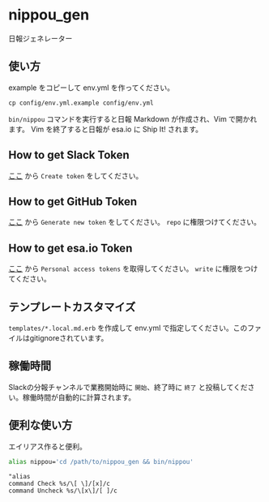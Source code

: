 # nippou_gen
日報ジェネレーター

## 使い方

example をコピーして env.yml を作ってください。
```
cp config/env.yml.example config/env.yml
```

`bin/nippou` コマンドを実行すると日報 Markdown が作成され、Vim で開かれます。 Vim を終了すると日報が esa.io に Ship It! されます。

## How to get Slack Token

[ここ](https://api.slack.com/custom-integrations/legacy-tokens) から `Create token` をしてください。

## How to get GitHub Token

[ここ](https://github.com/settings/tokens) から `Generate new token` をしてください。 `repo` に権限つけてください。

## How to get esa.io Token

[ここ](https://staruptechnology.esa.io/user/applications) から `Personal access tokens` を取得してください。 `write` に権限をつけてください。

## テンプレートカスタマイズ

`templates/*.local.md.erb` を作成して env.yml で指定してください。このファイルはgitignoreされています。

## 稼働時間

Slackの分報チャンネルで業務開始時に `開始`、終了時に `終了` と投稿してください。稼働時間が自動的に計算されます。

## 便利な使い方

エイリアス作ると便利。

```sh
alias nippou='cd /path/to/nippou_gen && bin/nippou'
```

```vimrc
"alias
command Check %s/\[ \]/[x]/c
command Uncheck %s/\[x\]/[ ]/c
```
